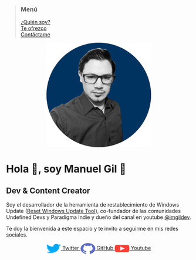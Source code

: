 > ### Menú
>
> [¿Quién soy?](./about.md) <br/>
> [Te ofrezco](./services.md) <br/>
> [Contáctame](./contact.md) <br/>

<div align="center">
	<a href="https://www.youtube.com/c/imgildev?sub_confirmation=1">
		<img src="https://raw.githubusercontent.com/imgildev/imgildev.github.io/main/docs/assets/images/profile.png" alt="imagen de perfil">
	</a>
</div>

# Hola 👋, soy Manuel Gil 🦊

## Dev & Content Creator

Soy el desarrollador de la herramienta de restablecimiento de Windows Update ([Reset Windows Update Tool](https://www.wureset.com/)), co-fundador de las comunidades Undefined Devs y Paradigma Indie y dueño del canal en youtube [@imgildev](https://www.youtube.com/c/imgildev).

Te doy la bienvenida a este espacio y te invito a seguirme en mis redes sociales.

<div align="center">
    <a href="https://twitter.com/imgildev" target="blank" rel="noopener noreferrer">
        <img align="center" src="https://raw.githubusercontent.com/imgildev/imgildev.github.io/main/docs/assets/images/twitter.svg" alt="únete a mi perfil en twitter"
            height="30" width="40" />
        <span>Twitter</span>
    </a>
    <a href="https://github.com/ManuelGil" target="blank" rel="noopener noreferrer">
        <img align="center" src="https://raw.githubusercontent.com/imgildev/imgildev.github.io/main/docs/assets/images/github.svg" alt="únete a mi canal de youtube"
            height="30" width="40" />
        <span>GitHub</span>
    </a>
    <a href="https://www.youtube.com/c/imgildev?sub_confirmation=1" target="blank" rel="noopener noreferrer">
        <img align="center" src="https://raw.githubusercontent.com/imgildev/imgildev.github.io/main/docs/assets/images/youtube.svg" alt="únete a mi canal de youtube"
            height="30" width="40" />
        <span>Youtube</span>
    </a>
</div>

